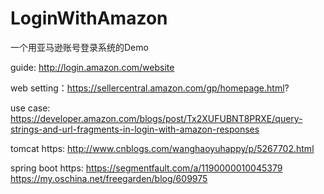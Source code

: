 # LoginWithAmazon
一个用亚马逊账号登录系统的Demo

guide: http://login.amazon.com/website

web setting：https://sellercentral.amazon.com/gp/homepage.html?

use case: https://developer.amazon.com/blogs/post/Tx2XUFUBNT8PRXE/query-strings-and-url-fragments-in-login-with-amazon-responses

tomcat https:  http://www.cnblogs.com/wanghaoyuhappy/p/5267702.html

spring boot https: https://segmentfault.com/a/1190000010045379    https://my.oschina.net/freegarden/blog/609975
